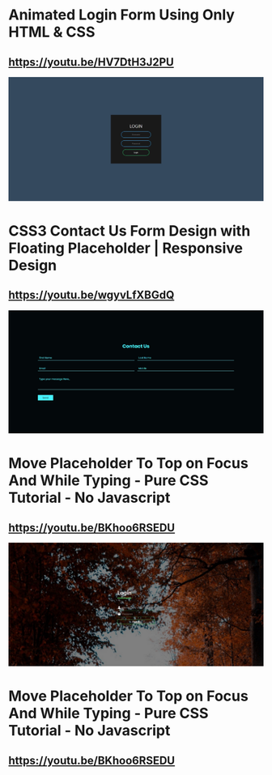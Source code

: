 # Animated Login Form Using Only HTML & CSS
## https://youtu.be/HV7DtH3J2PU
![image01](./image/01.jpg)

# CSS3 Contact Us Form Design with Floating Placeholder | Responsive Design
## https://youtu.be/wgyvLfXBGdQ
![image02](./image/02.jpg)

# Move Placeholder To Top on Focus And While Typing - Pure CSS Tutorial - No Javascript
## https://youtu.be/BKhoo6RSEDU
![image02](./image/03.jpg)

# Move Placeholder To Top on Focus And While Typing - Pure CSS Tutorial - No Javascript
## https://youtu.be/BKhoo6RSEDU